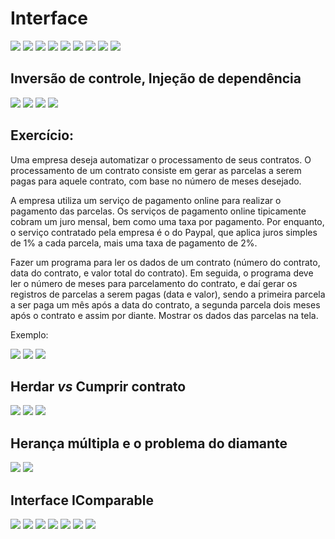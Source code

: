 # Interface

<img src="./img/1.png">

<img src="./img/2.png">

<img src="./img/3.png">

<img src="./img/4.png">

<img src="./img/5.png">

<img src="./img/6.png">

<img src="./img/7.png">

<img src="./img/8.png">

<img src="./img/9.png">



<br>



## Inversão de controle, Injeção de dependência

<img src="./img/10.png">

<img src="./img/11.png">

<img src="./img/12.png">

<img src="./img/13.png">



<br>



## Exercício:

Uma empresa deseja automatizar o processamento de seus contratos. O processamento de
um contrato consiste em gerar as parcelas a serem pagas para aquele contrato, com base no
número de meses desejado.



A empresa utiliza um serviço de pagamento online para realizar o pagamento das parcelas.
Os serviços de pagamento online tipicamente cobram um juro mensal, bem como uma taxa
por pagamento. Por enquanto, o serviço contratado pela empresa é o do Paypal, que aplica
juros simples de 1% a cada parcela, mais uma taxa de pagamento de 2%.



Fazer um programa para ler os dados de um contrato (número do contrato, data do contrato,
e valor total do contrato). Em seguida, o programa deve ler o número de meses para
parcelamento do contrato, e daí gerar os registros de parcelas a serem pagas (data e valor),
sendo a primeira parcela a ser paga um mês após a data do contrato, a segunda parcela dois
meses após o contrato e assim por diante. Mostrar os dados das parcelas na tela.



Exemplo:

<img src="./img/14.png">

<img src="./img/15.png">

<img src="./img/16.png">



<br>



## Herdar *vs* Cumprir contrato

<img src="./img/17.png">

<img src="./img/18.png">

<img src="./img/19.png">



<br>



## Herança múltipla e o problema do diamante  


<img src="./img/20.png">

<img src="./img/21.png">



<br>



## Interface IComparable



<img src="./img/22.png">

<img src="./img/23.png">

<img src="./img/24.png">

<img src="./img/25.png">

<img src="./img/26.png">

<img src="./img/27.png">

<img src="./img/28.png">

